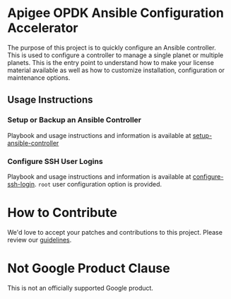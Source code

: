 # Apigee OPDK Ansible Configuration Accelerator
The purpose of this project is to quickly configure an Ansible controller. This is used to configure
a controller to manage a single planet or multiple planets. This is the entry point to understand 
how to make your license material available as well as how to customize installation, configuration 
or maintenance options.

## Usage Instructions

### Setup or Backup an Ansible Controller
Playbook and usage instructions and information is available at 
[setup-ansible-controller](setup-ansible-controller/README.md)


### Configure SSH User Logins
Playbook and usage instructions and information is available at 
[configure-ssh-login](configure-ssh-login/README.md). `root` user configuration option is provided.

<!-- BEGIN Google How To Contribute -->
# How to Contribute

We'd love to accept your patches and contributions to this project. Please review our [guidelines](CONTRIBUTING.md).
<!-- END Google How To Contribute -->
<!-- BEGIN Google Required Disclaimer -->

# Not Google Product Clause

This is not an officially supported Google product.
<!-- END Google Required Disclaimer -->
